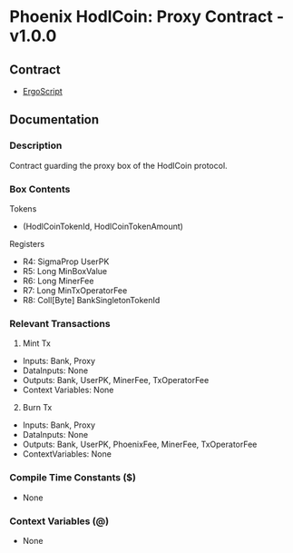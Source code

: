 # Phoenix HodlCoin: Proxy Contract - v1.0.0

## Contract
- [ErgoScript](ergoscript/phoenix_v1_hodlcoin_proxy.es)

## Documentation

### Description
Contract guarding the proxy box of the HodlCoin protocol.

### Box Contents
Tokens
- (HodlCoinTokenId, HodlCoinTokenAmount)

Registers
- R4: SigmaProp     UserPK
- R5: Long          MinBoxValue
- R6: Long          MinerFee
- R7: Long          MinTxOperatorFee
- R8: Coll[Byte]    BankSingletonTokenId

### Relevant Transactions
1. Mint Tx
- Inputs: Bank, Proxy
- DataInputs: None
- Outputs: Bank, UserPK, MinerFee, TxOperatorFee
- Context Variables: None
2. Burn Tx
- Inputs: Bank, Proxy
- DataInputs: None
- Outputs: Bank, UserPK, PhoenixFee, MinerFee, TxOperatorFee
- ContextVariables: None

### Compile Time Constants ($)
- None

### Context Variables (@)
- None
